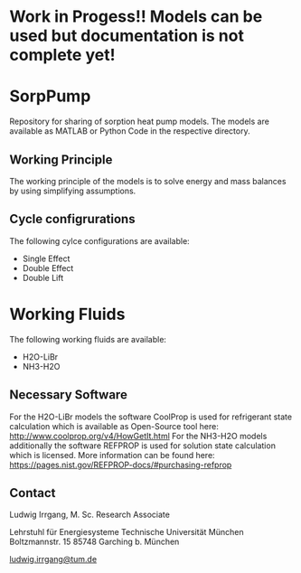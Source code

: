# Work in Progess!! Models can be used but documentation is not complete yet!

# SorpPump
Repository for sharing of sorption heat pump models. The models are available as MATLAB or Python Code in the respective directory.

## Working Principle
The working principle of the models is to solve energy and mass balances by using simplifying assumptions.

## Cycle configrurations
The following cylce configurations are available:
* Single Effect
* Double Effect
* Double Lift

# Working Fluids
The following working fluids are available:
* H2O-LiBr
* NH3-H2O

## Necessary Software
For the H2O-LiBr models the software CoolProp is used for refrigerant state calculation which is available as Open-Source tool here: http://www.coolprop.org/v4/HowGetIt.html 
For the NH3-H2O models additionally the software REFPROP is used for solution state calculation which is licensed. More information can be found here: https://pages.nist.gov/REFPROP-docs/#purchasing-refprop

##  Contact
Ludwig Irrgang, M. Sc.
Research Associate
 
Lehrstuhl für Energiesysteme
Technische Universität München
Boltzmannstr. 15
85748 Garching b. München
 
ludwig.irrgang@tum.de


